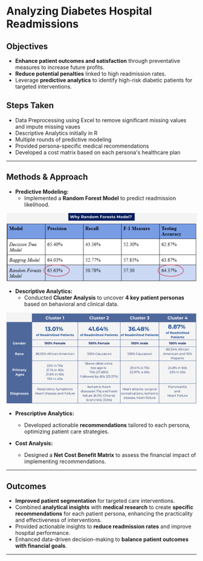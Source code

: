 # Analyzing Diabetes Hospital Readmissions  

## Objectives  
- **Enhance patient outcomes and satisfaction** through preventative measures to increase future profits.  
- **Reduce potential penalties** linked to high readmission rates.  
- Leverage **predictive analytics** to identify high-risk diabetic patients for targeted interventions.

## Steps Taken
- Data Preprocessing using Excel to remove significant missing values and impute missing vaues
- Descriptive Analytics initially in R
- Multiple rounds of predictive modeling
- Provided persona-specific medical recommendations
- Developed a cost matrix based on each persona's healthcare plan

---

## Methods & Approach  
- **Predictive Modeling:**  
  - Implemented a **Random Forest Model** to predict readmission likelihood.
 
  
![Model Performance](Model_Performance.png)

- **Descriptive Analytics:**  
  - Conducted **Cluster Analysis** to uncover **4 key patient personas** based on behavioral and clinical data.

![Cluster Analysis Results](Cluster%20Analysis%20Results.png)

- **Prescriptive Analytics:**  
  - Developed actionable **recommendations** tailored to each persona, optimizing patient care strategies.  

- **Cost Analysis:**  
  - Designed a **Net Cost Benefit Matrix** to assess the financial impact of implementing recommendations.  

---

## Outcomes  
- **Improved patient segmentation** for targeted care interventions.  
- Combined **analytical insights** with **medical research** to create **specific recommendations** for each patient persona, enhancing the practicality and effectiveness of interventions.  
- Provided actionable insights to **reduce readmission rates** and improve hospital performance.  
- Enhanced data-driven decision-making to **balance patient outcomes with financial goals**.  

---

